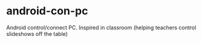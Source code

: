 # android-con-pc

Android control/connect PC. Inspired in classroom (helping teachers control slideshows off the table)
